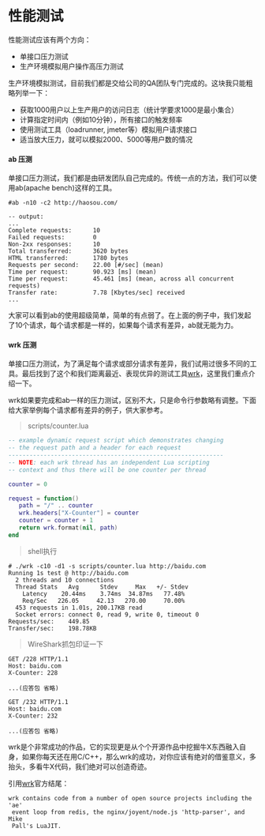 # 性能测试

性能测试应该有两个方向：

* 单接口压力测试
* 生产环境模拟用户操作高压力测试

生产环境模拟测试，目前我们都是交给公司的QA团队专门完成的。这块我只能粗略列举一下：

* 获取1000用户以上生产用户的访问日志（统计学要求1000是最小集合）
* 计算指定时间内（例如10分钟），所有接口的触发频率
* 使用测试工具（loadrunner, jmeter等）模拟用户请求接口
* 适当放大压力，就可以模拟2000、5000等用户数的情况

#### ab 压测

单接口压力测试，我们都是由研发团队自己完成的。传统一点的方法，我们可以使用ab(apache bench)这样的工具。

```
#ab -n10 -c2 http://haosou.com/

-- output:
...
Complete requests:      10
Failed requests:        0
Non-2xx responses:      10
Total transferred:      3620 bytes
HTML transferred:       1780 bytes
Requests per second:    22.00 [#/sec] (mean)
Time per request:       90.923 [ms] (mean)
Time per request:       45.461 [ms] (mean, across all concurrent requests)
Transfer rate:          7.78 [Kbytes/sec] received
...
```

大家可以看到ab的使用超级简单，简单的有点弱了。在上面的例子中，我们发起了10个请求，每个请求都是一样的，如果每个请求有差异，ab就无能为力。

#### wrk 压测

单接口压力测试，为了满足每个请求或部分请求有差异，我们试用过很多不同的工具。最后找到了这个和我们距离最近、表现优异的测试工具[wrk](https://github.com/wg/wrk)，这里我们重点介绍一下。

wrk如果要完成和ab一样的压力测试，区别不大，只是命令行参数略有调整。下面给大家举例每个请求都有差异的例子，供大家参考。

> scripts/counter.lua

```lua
-- example dynamic request script which demonstrates changing
-- the request path and a header for each request
-------------------------------------------------------------
-- NOTE: each wrk thread has an independent Lua scripting
-- context and thus there will be one counter per thread

counter = 0

request = function()
   path = "/" .. counter
   wrk.headers["X-Counter"] = counter
   counter = counter + 1
   return wrk.format(nil, path)
end
```

> shell执行

```
# ./wrk -c10 -d1 -s scripts/counter.lua http://baidu.com
Running 1s test @ http://baidu.com
  2 threads and 10 connections
  Thread Stats   Avg      Stdev     Max   +/- Stdev
    Latency    20.44ms    3.74ms  34.87ms   77.48%
    Req/Sec   226.05     42.13   270.00     70.00%
  453 requests in 1.01s, 200.17KB read
  Socket errors: connect 0, read 9, write 0, timeout 0
Requests/sec:    449.85
Transfer/sec:    198.78KB
```

> WireShark抓包印证一下

```
GET /228 HTTP/1.1
Host: baidu.com
X-Counter: 228

...(应答包 省略)

GET /232 HTTP/1.1
Host: baidu.com
X-Counter: 232

...(应答包 省略)
```

wrk是个非常成功的作品，它的实现更是从个个开源作品中挖掘牛X东西融入自身，如果你每天还在用C/C++，那么wrk的成功，对你应该有绝对的借鉴意义，多抬头，多看牛X代码，我们绝对可以创造奇迹。

引用[wrk](https://github.com/wg/wrk)官方结尾：

```
wrk contains code from a number of open source projects including the 'ae'
 event loop from redis, the nginx/joyent/node.js 'http-parser', and Mike 
 Pall's LuaJIT.
```

